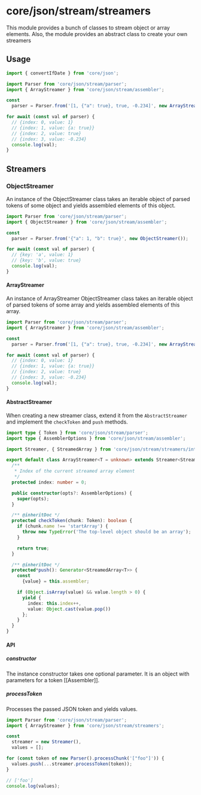 # core/json/stream/streamers

This module provides a bunch of classes to stream object or array elements.
Also, the module provides an abstract class to create your own streamers

## Usage

```js
import { convertIfDate } from 'core/json';

import Parser from 'core/json/stream/parser';
import { ArrayStreamer } from 'core/json/stream/assembler';

const
  parser = Parser.from('[1, {"a": true}, true, -0.234]', new ArrayStreamer({reviver: convertIfDate}));

for await (const val of parser) {
  // {index: 0, value: 1}
  // {index: 1, value: {a: true}}
  // {index: 2, value: true}
  // {index: 3, value: -0.234}
  console.log(val);
}
```

## Streamers

### ObjectStreamer

An instance of the ObjectStreamer class takes an iterable object of parsed tokens of some object and
yields assembled elements of this object.

```js
import Parser from 'core/json/stream/parser';
import { ObjectStreamer } from 'core/json/stream/assembler';

const
  parser = Parser.from('{"a": 1, "b": true}', new ObjectStreamer());

for await (const val of parser) {
  // {key: 'a', value: 1}
  // {key: 'b', value: true}
  console.log(val);
}
```

#### ArrayStreamer

An instance of ArrayStreamer ObjectStreamer class takes an iterable object of parsed tokens of some array and
yields assembled elements of this array.

```js
import Parser from 'core/json/stream/parser';
import { ArrayStreamer } from 'core/json/stream/assembler';

const
  parser = Parser.from('[1, {"a": true}, true, -0.234]', new ArrayStreamer());

for await (const val of parser) {
  // {index: 0, value: 1}
  // {index: 1, value: {a: true}}
  // {index: 2, value: true}
  // {index: 3, value: -0.234}
  console.log(val);
}
```

#### AbstractStreamer

When creating a new streamer class, extend it from the `AbstractStreamer` and implement the `checkToken` and `push` methods.

```typescript
import type { Token } from 'core/json/stream/parser';
import type { AssemblerOptions } from 'core/json/stream/assembler';

import Streamer, { StreamedArray } from 'core/json/stream/streamers/interface';

export default class ArrayStreamer<T = unknown> extends Streamer<StreamedArray<T>> {
  /**
   * Index of the current streamed array element
   */
  protected index: number = 0;

  public constructor(opts?: AssemblerOptions) {
    super(opts);
  }

  /** @inheritDoc */
  protected checkToken(chunk: Token): boolean {
    if (chunk.name !== 'startArray') {
      throw new TypeError('The top-level object should be an array');
    }

    return true;
  }

  /** @inheritDoc */
  protected*push(): Generator<StreamedArray<T>> {
    const
      {value} = this.assembler;

    if (Object.isArray(value) && value.length > 0) {
      yield {
        index: this.index++,
        value: Object.cast(value.pop())
      };
    }
  }
}
```

#### API

##### constructor

The instance constructor takes one optional parameter.
It is an object with parameters for a token [[Assembler]].

##### processToken

Processes the passed JSON token and yields values.

```js
import Parser from 'core/json/stream/parser';
import { ArrayStreamer } from 'core/json/stream/streamers';

const
  streamer = new Streamer(),
  values = [];

for (const token of new Parser().processChunk('["foo"]')) {
  values.push(...streamer.processToken(token));
}

// ['foo']
console.log(values);
```
